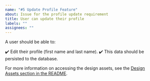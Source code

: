 ```yaml
---
name: "#5 Update Profile Feature"
about: Issue for the profile update requirement
title: User can update their profile
labels: ""
assignees: ""
---
```


A user should be able to:

:heavy_check_mark: Edit their profile (first name and last name).
:heavy_check_mark: This data should be persisted to the database.

For more information on accessing the design assets, see the [Design Assets section in the README](https://github.com/OpenClassrooms-Student-Center/Project-10-Bank-API#design-assets).
